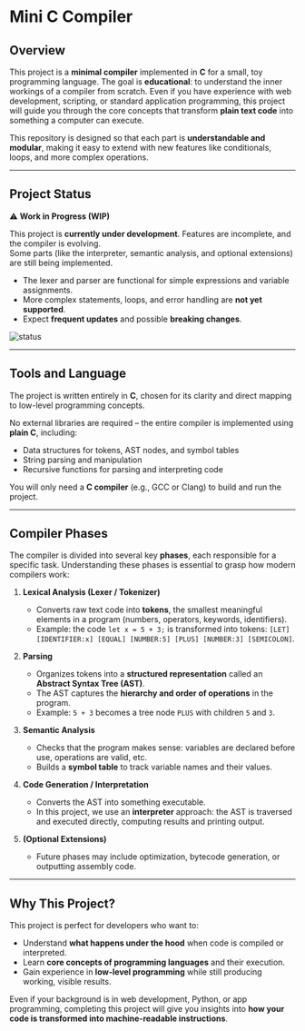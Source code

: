# Mini C Compiler

## Overview

This project is a **minimal compiler** implemented in **C** for a small, toy programming language. The goal is **educational**: to understand the inner workings of a compiler from scratch. Even if you have experience with web development, scripting, or standard application programming, this project will guide you through the core concepts that transform **plain text code** into something a computer can execute.  

This repository is designed so that each part is **understandable and modular**, making it easy to extend with new features like conditionals, loops, and more complex operations.  

---

## Project Status

⚠️ **Work in Progress (WIP)**

This project is **currently under development**. Features are incomplete, and the compiler is evolving.  
Some parts (like the interpreter, semantic analysis, and optional extensions) are still being implemented.

- The lexer and parser are functional for simple expressions and variable assignments.
- More complex statements, loops, and error handling are **not yet supported**.
- Expect **frequent updates** and possible **breaking changes**.

![status](https://img.shields.io/badge/status-in%20progress-yellow)

---

## Tools and Language

The project is written entirely in **C**, chosen for its clarity and direct mapping to low-level programming concepts.  

No external libraries are required – the entire compiler is implemented using **plain C**, including:  
- Data structures for tokens, AST nodes, and symbol tables  
- String parsing and manipulation  
- Recursive functions for parsing and interpreting code

You will only need a **C compiler** (e.g., GCC or Clang) to build and run the project.

---

## Compiler Phases

The compiler is divided into several key **phases**, each responsible for a specific task. Understanding these phases is essential to grasp how modern compilers work:

1. **Lexical Analysis (Lexer / Tokenizer)**  
   - Converts raw text code into **tokens**, the smallest meaningful elements in a program (numbers, operators, keywords, identifiers).  
   - Example: the code `let x = 5 + 3;` is transformed into tokens: `[LET] [IDENTIFIER:x] [EQUAL] [NUMBER:5] [PLUS] [NUMBER:3] [SEMICOLON]`.

2. **Parsing**  
   - Organizes tokens into a **structured representation** called an **Abstract Syntax Tree (AST)**.  
   - The AST captures the **hierarchy and order of operations** in the program.  
   - Example: `5 + 3` becomes a tree node `PLUS` with children `5` and `3`.

3. **Semantic Analysis**  
   - Checks that the program makes sense: variables are declared before use, operations are valid, etc.  
   - Builds a **symbol table** to track variable names and their values.

4. **Code Generation / Interpretation**  
   - Converts the AST into something executable.  
   - In this project, we use an **interpreter** approach: the AST is traversed and executed directly, computing results and printing output.

5. **(Optional Extensions)**  
   - Future phases may include optimization, bytecode generation, or outputting assembly code.  

---

## Why This Project?

This project is perfect for developers who want to:  
- Understand **what happens under the hood** when code is compiled or interpreted.  
- Learn **core concepts of programming languages** and their execution.  
- Gain experience in **low-level programming** while still producing working, visible results.  

Even if your background is in web development, Python, or app programming, completing this project will give you insights into **how your code is transformed into machine-readable instructions**.
